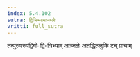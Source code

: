 ```yaml
---
index: 5.4.102
sutra: द्वित्रिभ्यामञ्जलेः
vritti: full_sutra
---
```


तत्पुरुषस्यद्विगोः  द्वि-त्रिभ्याम् अञ्जलेः अतद्धितलुकि टच् प्राचाम्